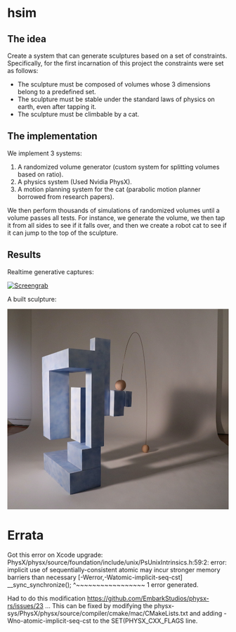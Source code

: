 # hsim

## The idea

Create a system that can generate sculptures based on a set of constraints. Specifically, for the first incarnation of this project the constraints were set as follows:

  - The sculpture must be composed of volumes whose 3 dimensions belong to a predefined set.
  - The sculpture must be stable under the standard laws of physics on earth, even after tapping it.
  - The sculpture must be climbable by a cat.

## The implementation

We implement 3 systems:

  1. A randomized volume generator (custom system for splitting volumes based on ratio).
  2. A physics system (Used Nvidia PhysX).
  3. A motion planning system for the cat (parabolic motion planner borrowed from research papers).

We then perform thousands of simulations of randomized volumes until a volume passes all tests. For instance, we generate the volume, we then tap it from all sides to see if it falls over, and then we create a robot cat to see if it can jump to the top of the sculpture.

## Results

Realtime generative captures:

[![Screengrab](https://img.youtube.com/vi/iyXrs_LCj44/0.jpg)](https://www.youtube.com/watch?v=iyXrs_LCj44)

A built sculpture:

![A sculpture with a jump path](img/hsim_built.jpg)


# Errata

Got this error on Xcode upgrade:
PhysX/physx/source/foundation/include/unix/PsUnixIntrinsics.h:59:2: error: implicit use of sequentially-consistent atomic may incur stronger memory barriers than necessary [-Werror,-Watomic-implicit-seq-cst]
        __sync_synchronize();
        ^~~~~~~~~~~~~~~~~~
1 error generated.

Had to do this modification
https://github.com/EmbarkStudios/physx-rs/issues/23
...
This can be fixed by modifying the physx-sys/PhysX/physx/source/compiler/cmake/mac/CMakeLists.txt and adding -Wno-atomic-implicit-seq-cst to the SET(PHYSX_CXX_FLAGS line.

